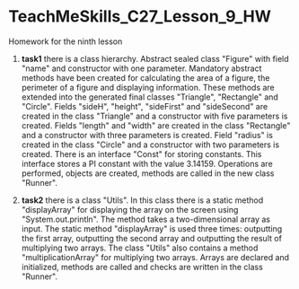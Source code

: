 # TeachMeSkills_C27_Lesson_9_HW
Homework for the ninth lesson

1. **task1** there is a class hierarchy. Abstract sealed class "Figure" with field "name" and constructor with one parameter. Mandatory abstract methods have been created for calculating the area of ​​a figure, the perimeter of a figure and displaying information. These methods are extended into the generated final classes "Triangle", "Rectangle" and "Circle". Fields "sideH", "height", "sideFirst" and "sideSecond" are created in the class "Triangle" and a constructor with five parameters is created. Fields "length" and "width" are created in the class "Rectangle" and a constructor with three parameters is created. Field "radius" is created in the class "Circle" and a constructor with two parameters is created. There is an interface "Const" for storing constants. This interface stores a PI constant with the value 3.14159. Operations are performed, objects are created, methods are called in the new class "Runner".

2. **task2** there is a class "Utils". In this class there is a static method "displayArray" for displaying the array on the screen using "System.out.println". The method takes a two-dimensional array as input. The static method "displayArray" is used three times: outputting the first array, outputting the second array and outputting the result of multiplying two arrays. The class "Utils" also contains a method "multiplicationArray" for multiplying two arrays. Arrays are declared and initialized, methods are called and checks are written in the class "Runner".
